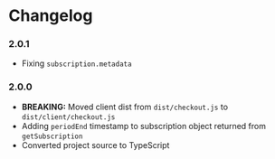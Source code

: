 # Changelog

### 2.0.1

- Fixing `subscription.metadata`

### 2.0.0

- **BREAKING:** Moved client dist from `dist/checkout.js` to `dist/client/checkout.js`
- Adding `periodEnd` timestamp to subscription object returned from `getSubscription`
- Converted project source to TypeScript
